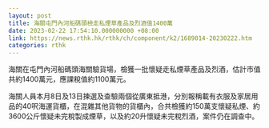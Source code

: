 ```yaml
---
layout: post
title: 海關屯門內河船碼頭檢走私煙草產品及烈酒值1400萬
date: 2023-02-22 17:54:10.000000000 +08:00
link: https://news.rthk.hk/rthk/ch/component/k2/1689014-20230222.htm
categories: rthk
---
```


海關在屯門內河船碼頭海關驗貨場，檢獲一批懷疑走私煙草產品及烈酒，估計市值共約1400萬元，應課稅值約1100萬元。

海關人員本月8日及13日揀選及查驗兩個從廣東抵港，分別報稱載有衣服及家居用品的40呎海運貨櫃，在混雜其他貨物的貨櫃內，合共檢獲約150萬支懷疑私煙、約3600公斤懷疑未完稅製成煙草，以及約20升懷疑未完稅烈酒，案件仍在調查中。
